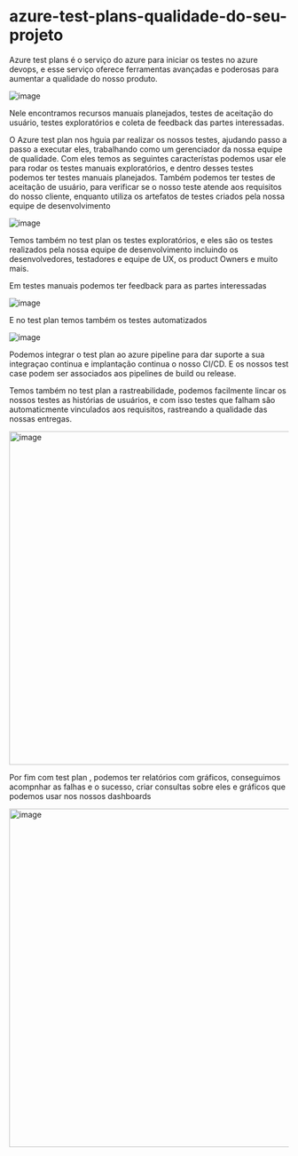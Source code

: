# azure-test-plans-qualidade-do-seu-projeto

Azure test plans é o serviço do azure para iniciar os testes no azure devops, e esse  serviço oferece ferramentas avançadas e poderosas para aumentar a qualidade do nosso produto.

![image](https://github.com/aevilesaguiar/azure-devops-board-repos-pipelane-test-artefats/assets/52088444/03f52072-3f56-4a79-8685-c7157c3eb927)

Nele encontramos recursos manuais planejados, testes de aceitação do usuário, testes exploratórios e coleta de feedback das partes interessadas.

O Azure test plan nos hguia par realizar os nossos testes, ajudando passo a passo a executar eles, trabalhando como um gerenciador da nossa equipe de qualidade. Com eles temos as seguintes característas
podemos usar ele para rodar os testes manuais exploratórios, e dentro desses testes podemos ter testes manuais planejados. Também podemos ter testes de aceitação de usuário, para verificar se o nosso 
teste atende aos requisitos do nosso cliente, enquanto utiliza os artefatos de testes criados pela nossa equipe de desenvolvimento

![image](https://github.com/aevilesaguiar/azure-devops-board-repos-pipelane-test-artefats/assets/52088444/273bb712-85be-41f0-b498-bc38d53cf3bc)


Temos também no test plan os testes exploratórios, e eles são os testes realizados pela nossa equipe de desenvolvimento incluindo os desenvolvedores, testadores e equipe de UX, os product Owners e muito mais.

Em testes manuais podemos ter feedback para as partes interessadas

![image](https://github.com/aevilesaguiar/azure-devops-board-repos-pipelane-test-artefats/assets/52088444/fd38d98a-bebb-4596-b937-5c02c04ecd77)

E no test plan temos também os testes automatizados

![image](https://github.com/aevilesaguiar/azure-devops-board-repos-pipelane-test-artefats/assets/52088444/293c8cd4-ef71-40ed-a768-eede92a38470)

Podemos integrar o test plan ao azure pipeline para dar suporte a sua integraçao continua e implantação continua o nosso CI/CD. E os nossos test case podem ser associados aos pipelines de build ou release.

Temos também no test plan a rastreabilidade, podemos facilmente lincar os nossos testes as histórias de usuários, e com isso testes que falham são automaticmente vinculados aos requisitos, rastreando a qualidade das nossas entregas.

<img width="601" alt="image" src="https://github.com/aevilesaguiar/azure-devops-board-repos-pipelane-test-artefats/assets/52088444/049dddd0-4a90-4993-b4ce-8770ff76e313">

Por fim com test plan , podemos ter relatórios com gráficos, conseguimos acompnhar as falhas e o sucesso, criar consultas sobre eles e gráficos que podemos usar nos nossos dashboards

<img width="610" alt="image" src="https://github.com/aevilesaguiar/azure-devops-board-repos-pipelane-test-artefats/assets/52088444/14a6ed86-e67b-43f6-b18c-8f645476b301">
